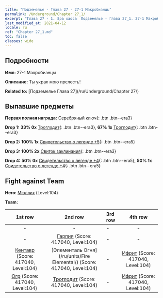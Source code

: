 ```yaml
---
title: "Подземелье - Глава 27 - 27-1 Макробианцы"
permalink: /Underground/Chapter 27_1/
excerpt: "Глава 27 - 1. Эра хаоса  Подземелье - Глава 27_1. 27-1 Макробианцы"
last_modified_at: 2021-04-12
locale: ru
ref: "Chapter 27_1.md"
toc: false
classes: wide
---
```


## Подробности

 **Имя:** 27-1 Макробианцы

 **Описание:** Ты украл мою прелесть!

 **Related to:** [Подземелье Глава 27](/ru/Underground/Chapter 27/)

## Выпавшие предметы

 **Первая полная награда:** [Серебряный ключ](/ru/Items/con_693/){: .btn .btn--era3}

 **Drop 1:** **33% 0x** [Троглодит](/ru/Items/unt_244/){: .btn .btn--era3}, **67% 1x** [Троглодит](/ru/Items/unt_244/){: .btn .btn--era3}

 **Drop 2:** **100% 1x** [Свидетельство о легенде +5](/ru/Items/mat_102/){: .btn .btn--era5}

 **Drop 3:** **100% 2x** [Свиток заклинания](/ru/Items/con_694/){: .btn .btn--era3}

 **Drop 4:** **50% 0x** [Свидетельство о легенде +4](/ru/Items/mat_95/){: .btn .btn--era5}, **50% 1x** [Свидетельство о легенде +4](/ru/Items/mat_95/){: .btn .btn--era5}


## Fight against Team
 **Hero:** [Мюллих](/ru/heroes/Mullich/) (Level:104)

 **Team:**


  | 1st row | 2nd row | 3rd row | 4th row |
  |:----:|:----:|:----|:----:|
  | - | - | - | - |
  | - | [Гарпия](/ru/units/Harpy/) (Score: 417040, Level:104)  | - | - |
  | [Кентавр](/ru/units/Centaur/) (Score: 417040, Level:104)  | [Элементаль Огня](/ru/units/Fire Elemental/) (Score: 417040, Level:104)  | - | [Ифрит](/ru/units/Efreeti/) (Score: 417040, Level:104)  |
  | [Огр](/ru/units/Ogre/) (Score: 417040, Level:104)  | [Троглодит](/ru/units/Troglodyte/) (Score: 417040, Level:104)  | - | [Ифрит](/ru/units/Efreeti/) (Score: 417040, Level:104)  |


